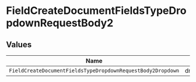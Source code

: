 # FieldCreateDocumentFieldsTypeDropdownRequestBody2


## Values

| Name                                                        | Value                                                       |
| ----------------------------------------------------------- | ----------------------------------------------------------- |
| `FieldCreateDocumentFieldsTypeDropdownRequestBody2Dropdown` | dropdown                                                    |